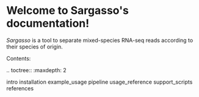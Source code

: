 Welcome to Sargasso's documentation!
====================================

*Sargasso* is a tool to separate mixed-species RNA-seq reads according to their species of origin.

Contents:

.. toctree::
   :maxdepth: 2

   intro
   installation
   example_usage
   pipeline
   usage_reference
   support_scripts
   references
